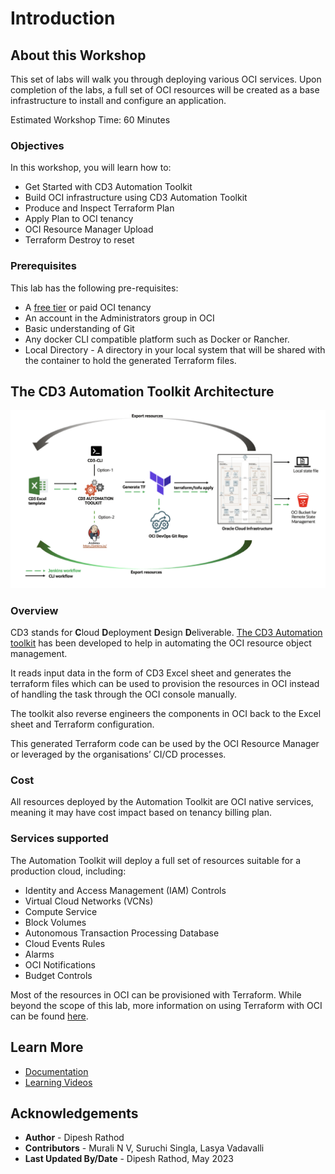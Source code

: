 # Introduction

## About this Workshop

This set of labs will walk you through deploying various OCI services. Upon completion of the labs, a full set of OCI resources will be created as a base infrastructure to install and configure an application.

Estimated Workshop Time: 60 Minutes

### Objectives

In this workshop, you will learn how to:
- Get Started with CD3 Automation Toolkit
- Build OCI infrastructure using CD3 Automation Toolkit
- Produce and Inspect Terraform Plan
- Apply Plan to OCI tenancy
- OCI Resource Manager Upload
- Terraform Destroy to reset

### Prerequisites

This lab has the following pre-requisites:

- A [free tier](https://www.oracle.com/cloud/free/) or paid OCI tenancy
- An account in the Administrators group in OCI
- Basic understanding of Git
- Any docker CLI compatible platform such as Docker or Rancher.
- Local Directory - A directory in your local system that will be shared with the container to hold the generated Terraform files.

## The CD3 Automation Toolkit Architecture

   ![CD3 Automation Toolkit Architecture](images/CD3-Process.png "CD3 Automation Toolkit Architecture")

### Overview

CD3 stands for **C**loud **D**eployment **D**esign **D**eliverable. [The CD3 Automation toolkit](https://github.com/oracle-devrel/cd3-automation-toolkit) has been developed to help in automating the OCI resource object management.

It reads input data in the form of CD3 Excel sheet and generates the terraform files which can be used to provision the resources in OCI instead of handling the task through the OCI console manually. 

The toolkit also reverse engineers the components in OCI back to the Excel sheet and Terraform configuration. 

This generated Terraform code can be used by the OCI Resource Manager or leveraged by the organisations’ CI/CD processes.

### Cost

All resources deployed by the Automation Toolkit are OCI native services, meaning it may have cost impact based on tenancy billing plan.

### Services supported

The Automation Toolkit will deploy a full set of resources suitable for a production cloud, including:

- Identity and Access Management (IAM) Controls
- Virtual Cloud Networks (VCNs)
- Compute Service
- Block Volumes
- Autonomous Transaction Processing Database
- Cloud Events Rules
- Alarms
- OCI Notifications 
- Budget Controls


Most of the resources in OCI can be provisioned with Terraform. While beyond the scope of this lab, more information on using Terraform with OCI can be found [here](https://docs.oracle.com/en-us/iaas/Content/API/SDKDocs/terraform.htm).

## Learn More

* [Documentation](https://github.com/oracle-devrel/cd3-automation-toolkit)
* [Learning Videos](https://www.youtube.com/watch?v=TSNu0pUHYsE&list=PLPIzp-E1msrbJ3WawXVhzimQnLw5iafcp)

## Acknowledgements

- __Author__ - Dipesh Rathod
- __Contributors__ - Murali N V, Suruchi Singla, Lasya Vadavalli
- __Last Updated By/Date__ - Dipesh Rathod, May 2023
